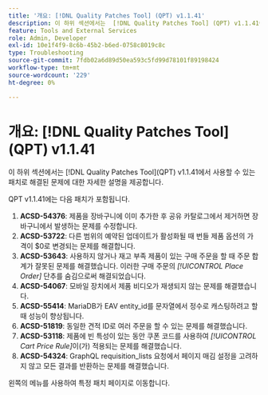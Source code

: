 ```yaml
---
title: '개요: [!DNL Quality Patches Tool] (QPT) v1.1.41'
description: 이 하위 섹션에서는  [!DNL Quality Patches Tool] (QPT) v1.1.41에서 사용할 수 있는 패치로 해결된 문제에 대한 자세한 설명을 제공합니다.
feature: Tools and External Services
role: Admin, Developer
exl-id: 10e1f4f9-8c6b-45b2-b6ed-0758c8019c8c
type: Troubleshooting
source-git-commit: 7fdb02a6d89d50ea593c5fd99d78101f89198424
workflow-type: tm+mt
source-wordcount: '229'
ht-degree: 0%

---
```


# 개요: [!DNL Quality Patches Tool]&#x200B;(QPT) v1.1.41

이 하위 섹션에서는 [!DNL Quality Patches Tool]&#x200B;(QPT) v1.1.41에서 사용할 수 있는 패치로 해결된 문제에 대한 자세한 설명을 제공합니다.

QPT v1.1.41에는 다음 패치가 포함됩니다.

1. **ACSD-54376**: 제품을 장바구니에 이미 추가한 후 공유 카탈로그에서 제거하면 장바구니에서 발생하는 문제를 수정합니다.
1. **ACSD-53722**: 다른 범위의 예약된 업데이트가 활성화될 때 번들 제품 옵션의 가격이 $0로 변경되는 문제를 해결합니다.
1. **ACSD-53643**: 사용하지 않거나 재고 부족 제품이 있는 구매 주문을 할 때 주문 합계가 잘못된 문제를 해결했습니다. 이러한 구매 주문의 *[!UICONTROL Place Order]* 단추를 숨김으로써 해결되었습니다.
1. **ACSD-54067**: 모바일 장치에서 제품 비디오가 재생되지 않는 문제를 해결했습니다.
1. **ACSD-55414**: MariaDB가 EAV entity_id를 문자열에서 정수로 캐스팅하려고 할 때 성능이 향상됩니다.
1. **ACSD-51819**: 동일한 견적 ID로 여러 주문을 할 수 있는 문제를 해결했습니다.
1. **ACSD-53118**: 제품에 빈 특성이 있는 동안 쿠폰 코드를 사용하여 *[!UICONTROL Cart Price Rule]*&#x200B;이(가) 적용되는 문제를 해결했습니다.
1. **ACSD-54324**: GraphQL requisition_lists 요청에서 페이지 매김 설정을 고려하지 않고 모든 결과를 반환하는 문제를 해결했습니다.

왼쪽의 메뉴를 사용하여 특정 패치 페이지로 이동합니다.
